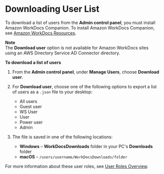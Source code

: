 # Downloading User List<a name="download-user"></a>

To download a list of users from the **Admin control panel**, you must install Amazon WorkDocs Companion\. To install Amazon WorkDocs Companion, see [Amazon WorkDocs Resources](https://aws.amazon.com/workdocs/resources/)\.

**Note**  
The **Download user** option is not available for Amazon WorkDocs sites using an AWS Directory Service AD Connector directory\.

**To download a list of users**

1. From the **Admin control panel**, under **Manage Users**, choose **Download user**\.

1. For **Download user**, choose one of the following options to export a list of users as a `.json` file to your desktop:
   + All users
   + Guest user
   + WS User
   + User
   + Power user
   + Admin

1. The file is saved in one of the following locations:
   + **Windows** – **WorkDocsDownloads** folder in your PC's **Downloads** folder
   + **macOS** – `/users/username/WorkDocsDownloads/folder`

For more information about these user roles, see [User Roles Overview](users_ovw.md)\.
